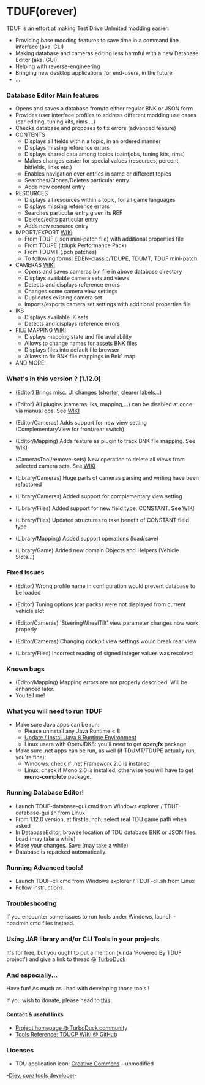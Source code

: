 # TDUF(orever)

TDUF is an effort at making Test Drive Unlmited modding easier:

* Providing base modding features to save time in a command line interface (aka. CLI)
* Making database and cameras editing less harmful with a new Database Editor (aka. GUI)
* Helping with reverse-engineering
* Bringing new desktop applications for end-users, in the future
* ...


### Database Editor Main features
* Opens and saves a database from/to either regular BNK or JSON form
* Provides user interface profiles to address different modding use cases (car editing, tuning kits, rims ...)
* Checks database and proposes to fix errors (advanced feature)
* CONTENTS
    * Displays all fields within a topic, in an ordered manner
    * Displays missing reference errors
    * Displays shared data among topics (paintjobs, tuning kits, rims)
    * Makes changes easier for special values (resources, percent, bitfields, links etc.)
    * Enables navigation over entries in same or different topics
    * Searches/Clones/Deletes particular entry
    * Adds new content entry
* RESOURCES
    * Displays all resources within a topic, for all game languages
    * Displays missing reference errors
    * Searches particular entry given its REF
    * Deletes/edits particular entry
    * Adds new resource entry
* IMPORT/EXPORT [WIKI](https://github.com/djey47/tdu-cp/wiki/TDUF-Database-Editor#import--export-data)
    * From TDUF (.json mini-patch file) with additional properties file
    * From TDUPE (.tdupk Performance Pack)
    * From TDUMT (.pch patches)
    * To following forms: EDEN-classic/TDUPE, TDUMT, TDUF mini-patch
* CAMERAS [WIKI](https://github.com/djey47/tdu-cp/wiki/TDUF-Database-Editor-Cameras)
    * Opens and saves cameras.bin file in above database directory
    * Displays available camera sets and views
    * Detects and displays reference errors
    * Changes some camera view settings
    * Duplicates existing camera set
    * Imports/exports camera set settings with additional properties file
* IKS
    * Displays available IK sets
    * Detects and displays reference errors
* FILE MAPPING [WIKI](https://github.com/djey47/tdu-cp/wiki/TDUF-Database-Editor-Mapping)
    * Displays mapping state and file availability
    * Allows to change names for assets BNK files
    * Displays files into default file browser
    * Allows to fix BNK file mappings in Bnk1.map 
* AND MORE!


### What's in this version ? (1.12.0)
* (Editor) Brings misc. UI changes (shorter, clearer labels...)
* (Editor) All plugins (cameras, iks, mapping,...) can be disabled at once via manual ops. See [WIKI](https://github.com/djey47/tdu-cp/wiki/TDUF-Editor-Tips)
* (Editor/Cameras) Adds support for new view setting (ComplementaryView for front/rear switch)
* (Editor/Mapping) Adds feature as plugin to track BNK file mapping. See [WIKI](https://github.com/djey47/tdu-cp/wiki/TDUF-Database-Editor-Mapping)

* (CamerasTool/remove-sets) New operation to delete all views from selected camera sets. See [WIKI](https://github.com/djey47/tdu-cp/wiki/TDUF-Customizing-Cameras#f-delete-view-sets)

* (Library/Cameras) Huge parts of cameras parsing and writing have been refactored
* (Library/Cameras) Added support for complementary view setting
* (Library/Files) Added support for new field type: CONSTANT. See [WIKI](https://github.com/djey47/tdu-cp/wiki/TDUF-File-Structure-Reference#field-types)
* (Library/Files) Updated structures to take benefit of CONSTANT field type
* (Library/Mapping) Added support operations (load/save)
* (Library/Game) Added new domain Objects and Helpers (Vehicle Slots...)


### Fixed issues
* (Editor) Wrong profile name in configuration would prevent database to be loaded
* (Editor) Tuning options (car packs) were not displayed from current vehicle slot
* (Editor/Cameras) 'SteeringWheelTilt' view parameter changes now work properly
* (Editor/Cameras) Changing cockpit view settings would break rear view

* (Library/Files) Incorrect reading of signed integer values was resolved


### Known bugs
* (Editor/Mapping) Mapping errors are not properly described. Will be enhanced later.
* You tell me!


### What you will need to run TDUF
* Make sure Java apps can be run:
    - Please uninstall any Java Runtime < 8
    - [Update / Install Java 8 Runtime Environment](http://www.oracle.com/technetwork/java/javase/downloads/jre8-downloads-2133155.html)
    - Linux users with OpenJDK8: you'll need to get **openjfx** package.
* Make sure .net apps can be run, as well (if TDUMT/TDUPE actually run, you're fine):
    - Windows: check if .net Framework 2.0 is installed
    - Linux: check if Mono 2.0 is installed, otherwise you will have to get **mono-complete** package.


### Running Database Editor!
- Launch TDUF-database-gui.cmd from Windows explorer / TDUF-database-gui.sh from Linux
- From 1.12.0 version, at first launch, select real TDU game path when asked 
- In DatabaseEditor, browse location of TDU database BNK or JSON files. Load (may take a while)
- Make your changes. Save (may take a while)
- Database is repacked automatically.


### Running Advanced tools!
- Launch TDUF-cli.cmd from Windows explorer / TDUF-cli.sh from Linux
- Follow instructions.


### Troubleshooting
If you encounter some issues to run tools under Windows, launch -noadmin.cmd files instead.


### Using JAR library and/or CLI Tools in your projects
It's for free, but you ought to put a mention (kinda 'Powered By TDUF project') and give a link to thread @ [TurboDuck](http://forum.turboduck.net/threads/32570-Djey-Discussion-about-new-modding-possibilities)


### And especially...
Have fun! As much as I had with developing those tools !

If you wish to donate, please head to [this](http://bit.ly/13YI3bP)

#### Contact & useful links

* [Project homepage @ TurboDuck community](http://forum.turboduck.net/forums/57-Mod-Tools-Support)
* [Tools Reference: TDUCP WIKI @ GitHub](https://github.com/djey47/tdu-cp/wiki/Tools-reference)


### Licenses

* TDU application icon: [Creative Commons](https://creativecommons.org/licenses/by-nc-nd/4.0/#) - unmodified


-[Djey, *core* tools developer](https://github.com/djey47)-
